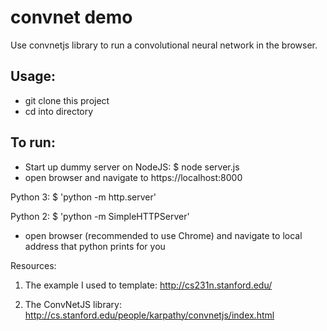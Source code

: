 # convnet demo
Use convnetjs library to run a convolutional neural network in the browser.

## Usage:
- git clone this project
- cd into directory

## To run:
- Start up dummy server on
NodeJS:
$ node server.js
- open browser and navigate to https://localhost:8000

Python 3:
$ 'python -m http.server'

Python 2:
$ 'python -m SimpleHTTPServer'
- open browser (recommended to use Chrome) and navigate to local address that python prints for you


Resources:

1. The example I used to template:
http://cs231n.stanford.edu/

2. The ConvNetJS library:
http://cs.stanford.edu/people/karpathy/convnetjs/index.html
